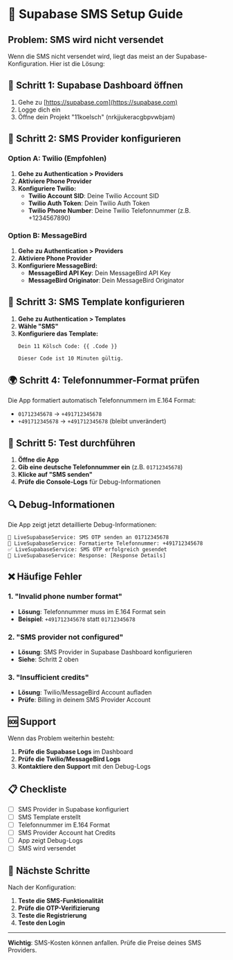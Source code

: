 # 📱 Supabase SMS Setup Guide

## Problem: SMS wird nicht versendet

Wenn die SMS nicht versendet wird, liegt das meist an der Supabase-Konfiguration. Hier ist die Lösung:

## 🔧 Schritt 1: Supabase Dashboard öffnen

1. Gehe zu [https://supabase.com](https://supabase.com)
2. Logge dich ein
3. Öffne dein Projekt "11koelsch" (nrkjjukeracgbpvwbjam)

## 📱 Schritt 2: SMS Provider konfigurieren

### Option A: Twilio (Empfohlen)

1. **Gehe zu Authentication > Providers**
2. **Aktiviere Phone Provider**
3. **Konfiguriere Twilio:**
   - **Twilio Account SID**: Deine Twilio Account SID
   - **Twilio Auth Token**: Dein Twilio Auth Token
   - **Twilio Phone Number**: Deine Twilio Telefonnummer (z.B. +1234567890)

### Option B: MessageBird

1. **Gehe zu Authentication > Providers**
2. **Aktiviere Phone Provider**
3. **Konfiguriere MessageBird:**
   - **MessageBird API Key**: Dein MessageBird API Key
   - **MessageBird Originator**: Dein MessageBird Originator

## 🔑 Schritt 3: SMS Template konfigurieren

1. **Gehe zu Authentication > Templates**
2. **Wähle "SMS"**
3. **Konfiguriere das Template:**
   ```
   Dein 11 Kölsch Code: {{ .Code }}
   
   Dieser Code ist 10 Minuten gültig.
   ```

## 🌍 Schritt 4: Telefonnummer-Format prüfen

Die App formatiert automatisch Telefonnummern im E.164 Format:
- `01712345678` → `+491712345678`
- `+491712345678` → `+491712345678` (bleibt unverändert)

## 🧪 Schritt 5: Test durchführen

1. **Öffne die App**
2. **Gib eine deutsche Telefonnummer ein** (z.B. `01712345678`)
3. **Klicke auf "SMS senden"**
4. **Prüfe die Console-Logs** für Debug-Informationen

## 🔍 Debug-Informationen

Die App zeigt jetzt detaillierte Debug-Informationen:

```
📱 LiveSupabaseService: SMS OTP senden an 01712345678
📱 LiveSupabaseService: Formatierte Telefonnummer: +491712345678
✅ LiveSupabaseService: SMS OTP erfolgreich gesendet
📱 LiveSupabaseService: Response: [Response Details]
```

## ❌ Häufige Fehler

### 1. "Invalid phone number format"
- **Lösung**: Telefonnummer muss im E.164 Format sein
- **Beispiel**: `+491712345678` statt `01712345678`

### 2. "SMS provider not configured"
- **Lösung**: SMS Provider in Supabase Dashboard konfigurieren
- **Siehe**: Schritt 2 oben

### 3. "Insufficient credits"
- **Lösung**: Twilio/MessageBird Account aufladen
- **Prüfe**: Billing in deinem SMS Provider Account

## 🆘 Support

Wenn das Problem weiterhin besteht:

1. **Prüfe die Supabase Logs** im Dashboard
2. **Prüfe die Twilio/MessageBird Logs**
3. **Kontaktiere den Support** mit den Debug-Logs

## 📋 Checkliste

- [ ] SMS Provider in Supabase konfiguriert
- [ ] SMS Template erstellt
- [ ] Telefonnummer im E.164 Format
- [ ] SMS Provider Account hat Credits
- [ ] App zeigt Debug-Logs
- [ ] SMS wird versendet

## 🎯 Nächste Schritte

Nach der Konfiguration:
1. **Teste die SMS-Funktionalität**
2. **Prüfe die OTP-Verifizierung**
3. **Teste die Registrierung**
4. **Teste den Login**

---

**Wichtig**: SMS-Kosten können anfallen. Prüfe die Preise deines SMS Providers.





